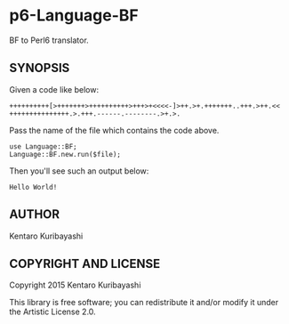 # p6-Language-BF

BF to Perl6 translator.

## SYNOPSIS

Given a code like below:

```brainfuck
++++++++++[>+++++++>++++++++++>+++>+<<<<-]>++.>+.+++++++..+++.>++.<<
+++++++++++++++.>.+++.------.--------.>+.>.
```

Pass the name of the file which contains the code above.

```perl6
use Language::BF;
Language::BF.new.run($file);
```

Then you'll see such an output below:

```
Hello World!
```

## AUTHOR

Kentaro Kuribayashi

## COPYRIGHT AND LICENSE

Copyright 2015 Kentaro Kuribayashi

This library is free software; you can redistribute it and/or modify it under the Artistic License 2.0.
